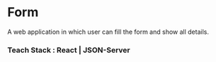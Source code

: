 <h1>Form</h1>
A web application in which user can fill the form and show all details.
<h3>Teach Stack : React | JSON-Server</h3>
